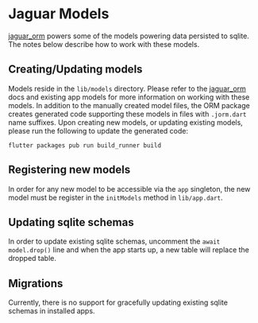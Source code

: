 # Jaguar Models

[jaguar_orm](https://pub.dartlang.org/packages/jaguar_orm) powers some of
the models powering data persisted to sqlite.
The notes below describe how to work with these models.

## Creating/Updating models

Models reside in the `lib/models` directory.  Please refer to
the [jaguar_orm]((https://pub.dartlang.org/packages/jaguar_orm)) docs
and existing app models for more information on working with these models.
In addition to the manually created model files, the ORM package creates
generated code supporting these models in files with `.jorm.dart` name suffixes.
Upon creating new models, or updating existing models, please run the following
to update the generated code:

```
flutter packages pub run build_runner build
```

## Registering new models

In order for any new model to be accessible via the `app` singleton,
the new model must be register in the `initModels` method in `lib/app.dart`.

## Updating sqlite schemas

In order to update existing sqlite schemas, uncomment the `await model.drop()`
line and when the app starts up, a new table will replace the dropped table.

## Migrations

Currently, there is no support for gracefully updating existing sqlite schemas
in installed apps.

